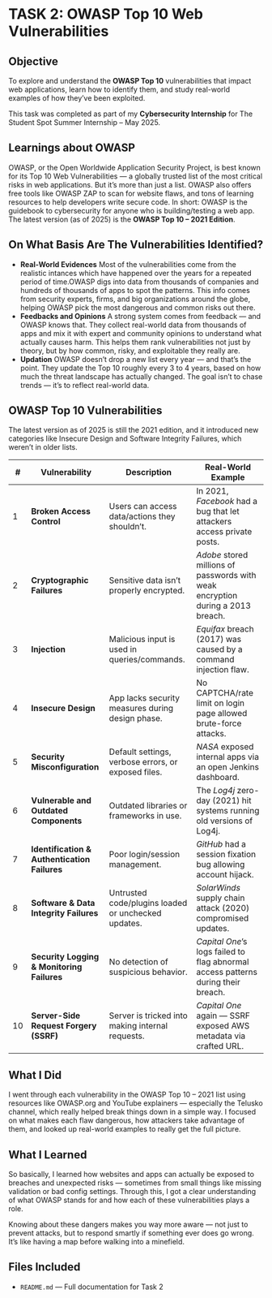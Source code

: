 # TASK 2: OWASP Top 10 Web Vulnerabilities 

## Objective
To explore and understand the **OWASP Top 10** vulnerabilities that impact web applications, learn how to identify them, and study real-world examples of how they’ve been exploited.

This task was completed as part of my **Cybersecurity Internship** for The Student Spot Summer Internship – May 2025.


## Learnings about OWASP
OWASP, or the Open Worldwide Application Security Project, is best known for its Top 10 Web Vulnerabilities — a globally trusted list of the most critical risks in web applications. 
But it’s more than just a list. OWASP also offers free tools like OWASP ZAP to scan for website flaws, and tons of learning resources to help developers write secure code.
In short: OWASP is the guidebook to cybersecurity for anyone who is building/testing a web app.
The latest version (as of 2025) is the **OWASP Top 10 – 2021 Edition**.

## On What Basis Are The Vulnerabilities Identified?

- **Real-World Evidences**
  Most of the vulnerabilities come from the realistic intances which have happened over the years for a repeated period of time.OWASP digs into data from thousands of companies and hundreds of thousands of apps to spot the patterns. This info comes from security experts, firms, and big organizations around the globe, helping OWASP pick the most dangerous and common risks out there. 
- **Feedbacks and Opinions**
  A strong system comes from feedback — and OWASP knows that. They collect real-world data from thousands of apps and mix it with expert and community opinions to understand what actually causes harm. This helps them rank vulnerabilities not just by theory, but by how common, risky, and exploitable they really are.
- **Updation**
  OWASP doesn’t drop a new list every year — and that’s the point. They update the Top 10 roughly every 3 to 4 years, based on how much the threat landscape has actually changed. The goal isn’t to chase trends — it’s to reflect real-world data.


## OWASP Top 10 Vulnerabilities
The latest version as of 2025 is still the 2021 edition, and it introduced new categories like Insecure Design and Software Integrity Failures, which weren’t in older lists.

| # | Vulnerability                          | Description                                                                 | Real-World Example |
|---|----------------------------------------|-----------------------------------------------------------------------------|--------------------|
| 1 | **Broken Access Control**              | Users can access data/actions they shouldn’t.                              | In 2021, *Facebook* had a bug that let attackers access private posts. |
| 2 | **Cryptographic Failures**             | Sensitive data isn’t properly encrypted.                                   | *Adobe* stored millions of passwords with weak encryption during a 2013 breach. |
| 3 | **Injection**                          | Malicious input is used in queries/commands.                               | *Equifax* breach (2017) was caused by a command injection flaw. |
| 4 | **Insecure Design**                    | App lacks security measures during design phase.                           | No CAPTCHA/rate limit on login page allowed brute-force attacks. |
| 5 | **Security Misconfiguration**          | Default settings, verbose errors, or exposed files.                        | *NASA* exposed internal apps via an open Jenkins dashboard. |
| 6 | **Vulnerable and Outdated Components** | Outdated libraries or frameworks in use.                                   | The *Log4j* zero-day (2021) hit systems running old versions of Log4j. |
| 7 | **Identification & Authentication Failures** | Poor login/session management.                                          | *GitHub* had a session fixation bug allowing account hijack. |
| 8 | **Software & Data Integrity Failures** | Untrusted code/plugins loaded or unchecked updates.                        | *SolarWinds* supply chain attack (2020) compromised updates. |
| 9 | **Security Logging & Monitoring Failures** | No detection of suspicious behavior.                                  | *Capital One*’s logs failed to flag abnormal access patterns during their breach. |
| 10 | **Server-Side Request Forgery (SSRF)**| Server is tricked into making internal requests.                           | *Capital One* again — SSRF exposed AWS metadata via crafted URL. |


## What I Did  
I went through each vulnerability in the OWASP Top 10 – 2021 list using resources like OWASP.org and YouTube explainers — especially the Telusko channel, which really helped break things down in a simple way. I focused on what makes each flaw dangerous, how attackers take advantage of them, and looked up real-world examples to really get the full picture.


## What I Learned  
So basically, I learned how websites and apps can actually be exposed to breaches and unexpected risks — sometimes from small things like missing validation or bad config settings. Through this, I got a clear understanding of what OWASP stands for and how each of these vulnerabilities plays a role.

Knowing about these dangers makes you way more aware — not just to prevent attacks, but to respond smartly if something ever does go wrong. It’s like having a map before walking into a minefield.

## Files Included  
- `README.md` — Full documentation for Task 2  

